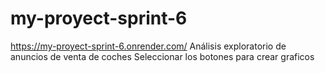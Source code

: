 # my-proyect-sprint-6
https://my-proyect-sprint-6.onrender.com/
Análisis exploratorio de anuncios de venta de coches
Seleccionar los botones para crear graficos
